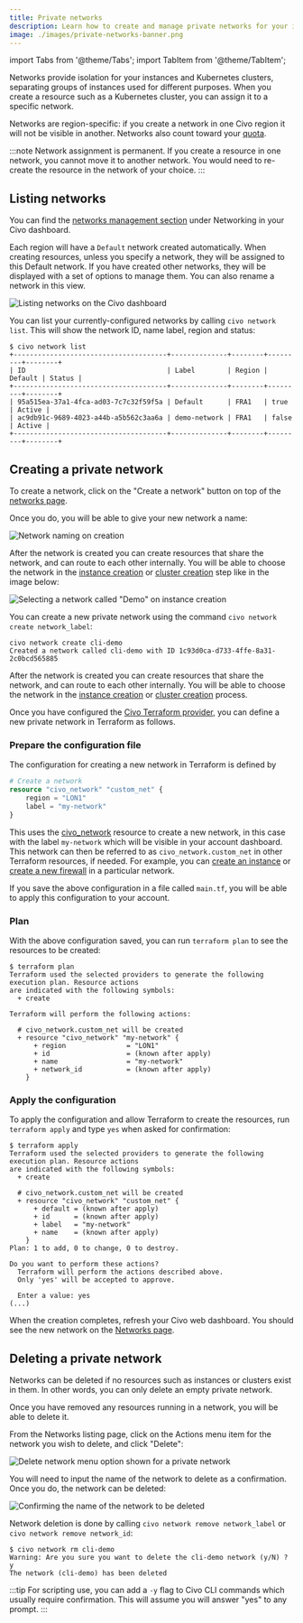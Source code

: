```yaml
---
title: Private networks
description: Learn how to create and manage private networks for your instances and Kubernetes clusters on Civo. Instructions using Civo Dashboard, CLI, and Terraform.
image: ./images/private-networks-banner.png
---
```


import Tabs from '@theme/Tabs';
import TabItem from '@theme/TabItem';

<head>
  <title>Using Private Networks with Civo | Civo Documentation</title>
</head>

Networks provide isolation for your instances and Kubernetes clusters, separating groups of instances used for different purposes. When you create a resource such as a Kubernetes cluster, you can assign it to a specific network.

Networks are region-specific: if you create a network in one Civo region it will not be visible in another. Networks also count toward your [quota](../account/quota.md).

:::note
Network assignment is permanent. If you create a resource in one network, you cannot move it to another network. You would need to re-create the resource in the network of your choice.
:::

## Listing networks

<Tabs groupId="list-networks">
<TabItem value="dashboard" label="Dashboard">

You can find the [networks management section](https://dashboard.civo.com/networks) under Networking in your Civo dashboard.

Each region will have a `Default` network created automatically. When creating resources, unless you specify a network, they will be assigned to this Default network. If you have created other networks, they will be displayed with a set of options to manage them. You can also rename a network in this view.

![Listing networks on the Civo dashboard](images/dashboard-list-networks.png)
</TabItem>

<TabItem value="cli" label="Civo CLI">

You can list your currently-configured networks by calling `civo network list`. This will show the network ID, name label, region and status:

```console
$ civo network list
+--------------------------------------+--------------+--------+---------+--------+
| ID                                   | Label        | Region | Default | Status |
+--------------------------------------+--------------+--------+---------+--------+
| 95a515ea-37a1-4fca-ad03-7c7c32f59f5a | Default      | FRA1   | true    | Active |
| ac9db91c-9689-4023-a44b-a5b562c3aa6a | demo-network | FRA1   | false   | Active |
+--------------------------------------+--------------+--------+---------+--------+
```

</TabItem>
</Tabs>

## Creating a private network

<Tabs groupId="create-network">

<TabItem value="dashboard" label="Dashboard">

To create a network, click on the "Create a network" button on top of the [networks page](https://dashboard.civo.com/networks).

Once you do, you will be able to give your new network a name:

![Network naming on creation](images/create-network.png)

After the network is created you can create resources that share the network, and can route to each other internally. You will be able to choose the network in the [instance creation](../compute/create-an-instance.md) or [cluster creation](../kubernetes/create-a-cluster.md) step like in the image below:

![Selecting a network called "Demo" on instance creation](images/choose-network.png)

</TabItem>

<TabItem value="cli" label="Civo CLI">

You can create a new private network using the command `civo network create network_label`:

```console
civo network create cli-demo
Created a network called cli-demo with ID 1c93d0ca-d733-4ffe-8a31-2c0bcd565885
```

After the network is created you can create resources that share the network, and can route to each other internally. You will be able to choose the network in the [instance creation](../compute/create-an-instance.md) or [cluster creation](../kubernetes/create-a-cluster.md) process.

</TabItem>

<TabItem value="terraform" label="Terraform">

Once you have configured the [Civo Terraform provider](../overview/terraform.md), you can define a new private network in Terraform as follows.

### Prepare the configuration file

The configuration for creating a new network in Terraform is defined by

```terraform
# Create a network
resource "civo_network" "custom_net" {
    region = "LON1"
    label = "my-network"
}
```


This uses the [civo_network](https://registry.terraform.io/providers/civo/civo/latest/docs/resources/network) resource to create a new network, in this case with the label `my-network` which will be visible in your account dashboard. This network can then be referred to as `civo_network.custom_net` in other Terraform resources, if needed. For example, you can [create an instance](../compute/create-an-instance.md) or [create a new firewall](../networking/firewalls.md) in a particular network.

If you save the above configuration in a file called `main.tf`, you will be able to apply this configuration to your account.
### Plan

With the above configuration saved, you can run `terraform plan` to see the resources to be created:

```console
$ terraform plan
Terraform used the selected providers to generate the following execution plan. Resource actions
are indicated with the following symbols:
  + create

Terraform will perform the following actions:

  # civo_network.custom_net will be created
  + resource "civo_network" "my-network" {
      + region               = "LON1"
      + id                   = (known after apply)
      + name                 = "my-network"
      + network_id           = (known after apply)
    }
```

### Apply the configuration

To apply the configuration and allow Terraform to create the resources, run `terraform apply` and type `yes` when asked for confirmation:

```console
$ terraform apply
Terraform used the selected providers to generate the following execution plan. Resource actions
are indicated with the following symbols:
  + create

  # civo_network.custom_net will be created
  + resource "civo_network" "custom_net" {
      + default = (known after apply)
      + id      = (known after apply)
      + label   = "my-network"
      + name    = (known after apply)
    }
Plan: 1 to add, 0 to change, 0 to destroy.

Do you want to perform these actions?
  Terraform will perform the actions described above.
  Only 'yes' will be accepted to approve.

  Enter a value: yes
(...)
```

When the creation completes, refresh your Civo web dashboard. You should see the new network on the [Networks page](https://dashboard.civo.com/networks).
</TabItem>

</Tabs>

## Deleting a private network

Networks can be deleted if no resources such as instances or clusters exist in them. In other words, you can only delete an empty private network.

Once you have removed any resources running in a network, you will be able to delete it.

<Tabs groupId="delete-network">

<TabItem value="dashboard" label="Dashboard">

From the Networks listing page, click on the Actions menu item for the network you wish to delete, and click "Delete":

![Delete network menu option shown for a private network](images/delete-network-menu.png)

You will need to input the name of the network to delete as a confirmation. Once you do, the network can be deleted:

![Confirming the name of the network to be deleted](images/delete-network-confirmation.png)

</TabItem>

<TabItem value="cli" label="Civo CLI">

Network deletion is done by calling `civo network remove network_label` or `civo network remove network_id`:

```console
$ civo network rm cli-demo
Warning: Are you sure you want to delete the cli-demo network (y/N) ? y
The network (cli-demo) has been deleted
```

:::tip
For scripting use, you can add a `-y` flag to Civo CLI commands which usually require confirmation. This will assume you will answer "yes" to any prompt.
:::

</TabItem>
</Tabs>
